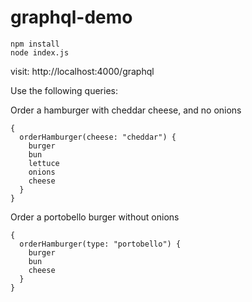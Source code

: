 # graphql-demo

```
npm install
node index.js
```

visit: http://localhost:4000/graphql

Use the following queries:

Order a hamburger with cheddar cheese, and no onions
```
{
  orderHamburger(cheese: "cheddar") {
    burger
    bun
    lettuce
    onions
    cheese
  }
}
```


Order a portobello burger without onions
```
{
  orderHamburger(type: "portobello") {
    burger
    bun
    cheese
  }
}
```

